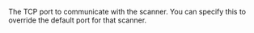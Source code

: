 The TCP port to communicate with the scanner. You can specify this to override the default port for that scanner.